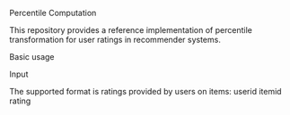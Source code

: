 Percentile Computation

This repository provides a reference implementation of percentile transformation for user ratings in recommender systems.  

Basic usage

Input

The supported format is ratings provided by users on items:
userid     itemid     rating
